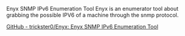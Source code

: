 Enyx SNMP IPv6 Enumeration Tool
Enyx is an enumerator tool about grabbing the possible IPV6 of a machine through the snmp protocol.

[GitHub - trickster0/Enyx: Enyx SNMP IPv6 Enumeration Tool](https://github.com/trickster0/Enyx)